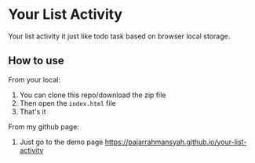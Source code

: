 # Your List Activity
Your list activity it just like todo task based on browser local storage.

## How to use
From your local:
1. You can clone this repo/download the zip file 
2. Then open the `index.html` file 
3. That's it

From my github page:
1. Just go to the demo page https://pajarrahmansyah.github.io/your-list-activity
